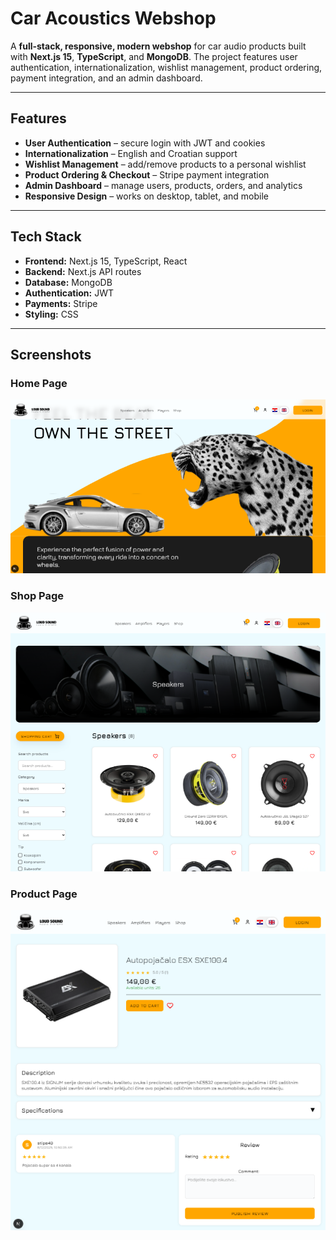 # Car Acoustics Webshop

A **full-stack, responsive, modern webshop** for car audio products built with **Next.js 15**, **TypeScript**, and **MongoDB**. The project features user authentication, internationalization, wishlist management, product ordering, payment integration, and an admin dashboard.

---

## Features

- **User Authentication** – secure login with JWT and cookies
- **Internationalization** – English and Croatian support
- **Wishlist Management** – add/remove products to a personal wishlist
- **Product Ordering & Checkout** – Stripe payment integration
- **Admin Dashboard** – manage users, products, orders, and analytics
- **Responsive Design** – works on desktop, tablet, and mobile

---

## Tech Stack

- **Frontend:** Next.js 15, TypeScript, React
- **Backend:** Next.js API routes
- **Database:** MongoDB
- **Authentication:** JWT
- **Payments:** Stripe
- **Styling:** CSS

---

## Screenshots

### Home Page

![Home Page](./public/home.png)

### Shop Page

![Product Page](./public/shop.png)

### Product Page

![Admin Dashboard](./public/details.png)
